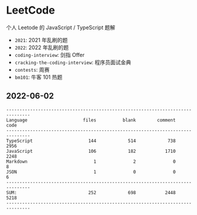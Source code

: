 # LeetCode

个人 Leetode 的 JavaScript / TypeScript 题解

- `2021`: 2021 年乱刷的题
- `2022`: 2022 年乱刷的题
- `coding-interview`: 剑指 Offer
- `cracking-the-coding-interview`: 程序员面试金典
- `contests`: 周赛
- `bm101`: 牛客 101 热题

## 2022-06-02

```
-------------------------------------------------------------------------------
Language                     files          blank        comment           code
-------------------------------------------------------------------------------
TypeScript                     144            514            738           2956
JavaScript                     106            182           1710           2248
Markdown                         1              2              0              8
JSON                             1              0              0              6
-------------------------------------------------------------------------------
SUM:                           252            698           2448           5218
-------------------------------------------------------------------------------
```

